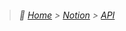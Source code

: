 > ###### :paw_prints: [Home](/README.md) > [Notion](/Notion/README.md) > [API](/Notion/API/README.md)
